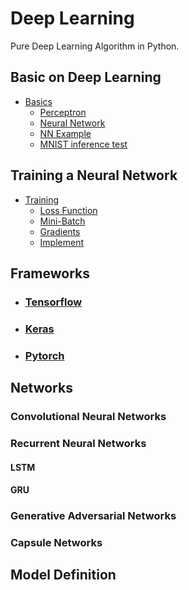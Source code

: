 # Deep Learning
Pure Deep Learning Algorithm in Python.


## Basic on Deep Learning

* [Basics](https://github.com/pydemia/DeepLearning/blob/master/scripts/Basics.md)
  - [Perceptron](https://github.com/pydemia/DeepLearning/blob/master/scripts/Basics.md#perceptron)
  - [Neural Network](https://github.com/pydemia/DeepLearning/blob/master/scripts/Basics.md#neural-network)
  - [NN Example](https://github.com/pydemia/DeepLearning/blob/master/scripts/Basics.md#define-a-neural-network-with-2-hidden-layers)
  - [MNIST inference test](https://github.com/pydemia/DeepLearning/blob/master/scripts/Basics.md##test-with-the-mnist-datasetonly-the-inference-step)

## Training a Neural Network

* [Training](https://github.com/pydemia/DeepLearning/blob/master/scripts/Training.md)
  - [Loss Function](https://github.com/pydemia/DeepLearning/blob/master/scripts/Training.md#loss-function)
  - [Mini-Batch](https://github.com/pydemia/DeepLearning/blob/master/scripts/Training.md#mini-batch-training)
  - [Gradients](https://github.com/pydemia/DeepLearning/blob/master/scripts/Training.md#gradients)
  - [Implement]()



## Frameworks

* ### [__Tensorflow__](scripts/frameworks/tensorflow/README.md)
* ### [__Keras__](scripts/frameworks/keras/README.md)
* ### [__Pytorch__](scripts/frameworks/pytorch/README.md)


## Networks

### Convolutional Neural Networks

### Recurrent Neural Networks

#### LSTM

#### GRU 

### Generative Adversarial Networks

### Capsule Networks


## Model Definition


